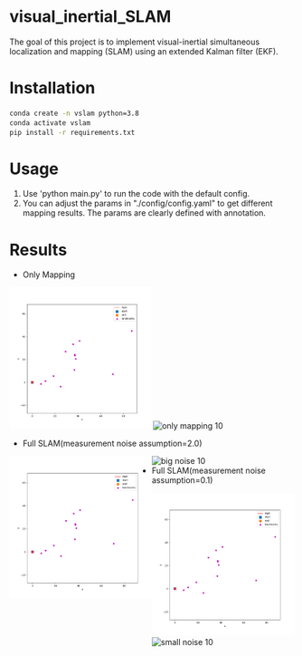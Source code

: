 # visual_inertial_SLAM
The goal of this project is to implement visual-inertial simultaneous localization and mapping (SLAM) using an extended Kalman filter (EKF). 

# Installation
```bash
conda create -n vslam python=3.8
conda activate vslam
pip install -r requirements.txt
```

# Usage
1. Use 'python main.py' to run the code with the default config.
2. You can adjust the params in "./config/config.yaml" to get different mapping results. The params are clearly defined with annotation.

# Results
- Only Mapping

<div align="left">
    <img src="./results/03/only_mapping.gif" alt="only mapping 03" width=49.6%>
    <img src="./results/10/only_mapping.gif" alt="only mapping 10" width=49.6%>
</div>

- Full SLAM(measurement noise assumption=2.0)

<div style="width: 50%; float: left;">
    <img src="./results/03/slam_big_obs_noise.gif" alt="big noise 03">
</div>

<div style="width: 50%; float: right;">
    <img src="./results/10/slam_big_obs_noise.gif" alt="big noise 10">
</div>

- Full SLAM(measurement noise assumption=0.1)

<div style="width: 50%; float: left;">
    <img src="./results/03/slam_small_obs_noise.gif" alt="small noise 03">
</div>

<div style="width: 50%; float: right;">
    <img src="./results/10/slam_small_obs_noise.gif" alt="small noise 10">
</div>
